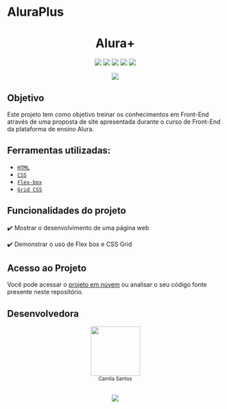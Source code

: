 # AluraPlus
<h1 align="center"> Alura+ </h1>

<p align="center">
<img src="https://img.shields.io/badge/last%20commit-today-blue"/>
<img src="https://img.shields.io/github/forks/camscatt17/AluraPlus"/>
<img src="https://img.shields.io/github/stars/camscatt17/AluraPlus"/>
<img src="https://img.shields.io/github/issues/camscatt17/AluraPlus"/>
<img src="https://img.shields.io/badge/status-concluido-brightgreen"/>
</p>

<p align="center">
   <img src="https://user-images.githubusercontent.com/39015235/222008280-2e7fee6f-fd22-436c-8c58-1610da84800c.gif" />
</p>   
  
   
## Objetivo
Este projeto tem como objetivo treinar os conhecimentos em Front-End através de uma proposta de site apresentada durante o curso de Front-End da plataforma de ensino Alura.

## Ferramentas utilizadas:
* [`HTML`](https://developer.mozilla.org/en-US/docs/Web/HTML)
* [`CSS`](https://developer.mozilla.org/en-US/docs/Web/CSS)
* [`Flex-box`](https://css-tricks.com/snippets/css/a-guide-to-flexbox/#aa-flexbox-properties)
* [`Grid CSS`](https://developer.mozilla.org/pt-BR/docs/Web/CSS/CSS_Grid_Layout/Basic_Concepts_of_Grid_Layout)

## Funcionalidades do projeto

:heavy_check_mark: Mostrar o desenvolvimento de uma página web

:heavy_check_mark: Demonstrar o uso de Flex box e CSS Grid


## Acesso ao Projeto
Você pode acessar o [projeto em núvem](https://camscatt17.github.io/AluraPlus/) ou analisar o seu código fonte presente neste repositório.


## Desenvolvedora
<p align="center">
   <img src="https://user-images.githubusercontent.com/39015235/221927226-3240dc62-54f3-4aa4-8b0d-58bdb44090be.png" width=115><br><sub>Camila Santos</sub>
</p>  

##
<p align="center">
   <img src="https://img.shields.io/badge/made%20by-Alura-blue">
</p>
